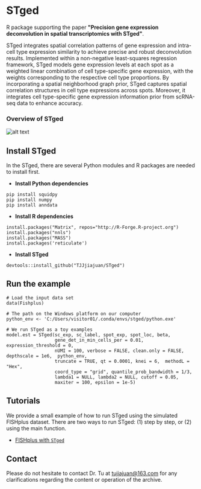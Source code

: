 # STged
R package supporting the paper **"Precision gene expression deconvolution in spatial transcriptomics with STged"**. 

STged integrates spatial correlation patterns of gene expression and intra-cell type expression similarity to achieve precise and robust deconvolution results. Implemented within a non-negative least-squares regression framework, STged models gene expression levels at each spot as a weighted linear combination of cell type-specific gene expression, with the weights corresponding to the respective cell type proportions. By incorporating a spatial neighborhood graph prior, STged captures spatial correlation structures in cell type expressions across spots. Moreover, it integrates cell type-specific gene expression information prior from scRNA-seq data to enhance accuracy.
### Overview of STged
![alt
text](https://github.com/TJJjiajuan/STged/blob/main/docs/STged_main.png?raw=true)

## Install STged
In the STged, there are several Python modules and R packages are needed to install first.
-   **Install Python dependencies**
``` buildoutcfg
pip install squidpy
pip install numpy
pip install anndata
```

-   **Install R dependencies**
``` buildoutcfg
install.packages("Matrix", repos="http://R-Forge.R-project.org")
install.packages("nnls")
install.packages("MASS")
install.packages('reticulate')
```

-   **Install STged**
``` buildoutcfg
devtools::install_github("TJJjiajuan/STged")
```

## Run the example
``` buildoutcfg
# Load the input data set
data(Fishplus)

# The path on the Windows platform on our computer
python_env <- 'C:/Users/visitor01/.conda/envs/stged/python.exe'

# We run STged as a toy examples
model.est = STged(sc_exp, sc_label, spot_exp, spot_loc, beta,
                  gene_det_in_min_cells_per = 0.01, expression_threshold = 0,
                  nUMI = 100, verbose = FALSE, clean.only = FALSE, depthscale = 1e6,  python_env,
                  truncate = TRUE, qt = 0.0001, knei = 6,  methodL = "Hex",
                  coord_type = "grid", quantile_prob_bandwidth = 1/3,
                  lambda1 = NULL, lambda2 = NULL, cutoff = 0.05,
                  maxiter = 100, epsilon = 1e-5) 

```

## Tutorials
We provide a small example of how to run STged using the simulated FISHplus dataset. There are two ways to run STged: (1) step by step, or (2) using the main function.

- [FISHplus with `STged`](https://github.com/TJJjiajuan/STged/blob/main/docs/Demo_STged_FISH.html)


##  Contact

Please do not hesitate to contact Dr. Tu at tujiajuan@163.com for any clarifications regarding the content or operation of the archive.


